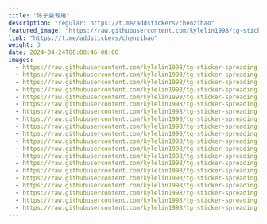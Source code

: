 ```yaml
---
title: "陈子豪专用"
description: "regular: https://t.me/addstickers/chenzihao"
featured_image: "https://raw.githubusercontent.com/kylelin1998/tg-sticker-spreading-worldwide-images/main/img/3e962345-6950-4981-9997-cb943959aa92.jpg"
link: "https://t.me/addstickers/chenzihao"
weight: 3
date: 2024-04-24T08:08:46+08:00
images:
  - https://raw.githubusercontent.com/kylelin1998/tg-sticker-spreading-worldwide-images/main/img/3e962345-6950-4981-9997-cb943959aa92.jpg
  - https://raw.githubusercontent.com/kylelin1998/tg-sticker-spreading-worldwide-images/main/img/6bd2d7fc-a28b-46ac-b8df-1bbe5536801f.jpg
  - https://raw.githubusercontent.com/kylelin1998/tg-sticker-spreading-worldwide-images/main/img/b0697d6f-53c4-4ec3-b43b-2d1057627611.jpg
  - https://raw.githubusercontent.com/kylelin1998/tg-sticker-spreading-worldwide-images/main/img/9e29b882-cc30-4262-a30b-fd27492f8cf9.jpg
  - https://raw.githubusercontent.com/kylelin1998/tg-sticker-spreading-worldwide-images/main/img/2abfabc9-3bbf-4906-822b-758507642181.jpg
  - https://raw.githubusercontent.com/kylelin1998/tg-sticker-spreading-worldwide-images/main/img/bb07600e-3738-45e5-a6cb-69d5f3594f52.jpg
  - https://raw.githubusercontent.com/kylelin1998/tg-sticker-spreading-worldwide-images/main/img/71c81ec1-528f-4213-b8fc-7f6592609573.jpg
  - https://raw.githubusercontent.com/kylelin1998/tg-sticker-spreading-worldwide-images/main/img/470148f4-2770-4c35-9ef9-c03182faa36c.jpg
  - https://raw.githubusercontent.com/kylelin1998/tg-sticker-spreading-worldwide-images/main/img/7e368b2b-b88d-4e77-8703-6bed8798467f.jpg
  - https://raw.githubusercontent.com/kylelin1998/tg-sticker-spreading-worldwide-images/main/img/4a267cc7-189f-42fa-86f8-541048584290.jpg
  - https://raw.githubusercontent.com/kylelin1998/tg-sticker-spreading-worldwide-images/main/img/cb55ee28-5a04-4d4e-af54-c4e45864d267.jpg
  - https://raw.githubusercontent.com/kylelin1998/tg-sticker-spreading-worldwide-images/main/img/4a6bb65f-3fb8-430d-8e6b-1bf48584a873.jpg
  - https://raw.githubusercontent.com/kylelin1998/tg-sticker-spreading-worldwide-images/main/img/47f069c5-51ef-487f-89fa-022bd9f6a578.jpg
  - https://raw.githubusercontent.com/kylelin1998/tg-sticker-spreading-worldwide-images/main/img/29d7d529-86f6-4e91-b5e7-507799ed2329.jpg
  - https://raw.githubusercontent.com/kylelin1998/tg-sticker-spreading-worldwide-images/main/img/9fc9f579-a6d7-4554-b4b5-c39f39e901fb.jpg
  - https://raw.githubusercontent.com/kylelin1998/tg-sticker-spreading-worldwide-images/main/img/2b9c90bd-f36b-48f6-bd49-67021eea55d7.jpg
  - https://raw.githubusercontent.com/kylelin1998/tg-sticker-spreading-worldwide-images/main/img/21cfa8ce-0117-4184-bd62-65b5a8203fb3.jpg
  - https://raw.githubusercontent.com/kylelin1998/tg-sticker-spreading-worldwide-images/main/img/a8200a7c-2c21-4554-979d-59a03bab6b8f.jpg
  - https://raw.githubusercontent.com/kylelin1998/tg-sticker-spreading-worldwide-images/main/img/1cf4ae5a-9efd-438f-94bd-22f9a5c781f4.jpg
  - https://raw.githubusercontent.com/kylelin1998/tg-sticker-spreading-worldwide-images/main/img/ea189642-453a-489a-b726-eea83317319c.jpg
---
```

